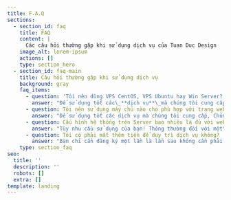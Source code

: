 ```yaml
---
title: F.A.Q
sections:
  - section_id: faq
    title: FAQ
    content: |
      Các câu hỏi thường gặp khi sử dụng dịch vụ của Tuan Duc Design
    image_alt: lorem-ipsum
    actions: []
    type: section_hero
  - section_id: faq-main
    title: Câu hỏi thường gặp khi sử dụng dịch vụ
    background: gray
    faq_items:
      - question: 'Tôi nên dùng VPS CentOS, VPS Ubuntu hay Win Server?'
        answer: "Để sử dụng tốt các\_**dịch vụ**\_mà chúng tôi cung cấp. Bạn nên sử dụng\_**VPS CentOS**, Trong trường hợp bạn chạy\_**ASP.net**. Bạn hãy sử dụng\_**VPS Win Server**.\n"
      - question: Tôi nên sử dụng máy chủ nào cho phù hợp với trang web của tôi?
        answer: "Để sử dụng tốt các dịch vụ mà chúng tôi cung cấp, Chúng tôi khuyên bạn nên\_**sử dụng máy chủ Nginx**\_hoặc\_**máy chủ LiteSpeed**, để đáp ứng mọi nhu cầu, Với\_**máy chủ Apache**\_nó tiêu tốn nhiều tài nguyên hơn, Nên chúng tôi sẽ không hỗ trợ khách hàng tối ưu trên máy chủ này.\n"
      - question: Cấu hình hệ thống trên Server bao nhiêu là đủ với website của tôi?
        answer: "Tùy nhu cầu sử dụng của bạn! Thông thường đối với một\_**website tin tức nhiều ảnh**\_như mã nguồn\_**WordPress**, Thì CPU thường là 2 CPU, Ram là 4GB và phân vùng hệ thống là 250GB Disk.\n"
      - question: Tôi có phải mất thêm tiền để duy trì dịch vụ không?
        answer: "Bạn chỉ cần đăng ký một lần là lần sau không cần phải đóng thêm\_**phí để duy trì các dịch vụ**\_bạn đã mua mà chúng tôi cung cấp nữa.\n"
    type: section_faq
seo:
  title: ''
  description: ''
  robots: []
  extra: []
template: landing
---
```

